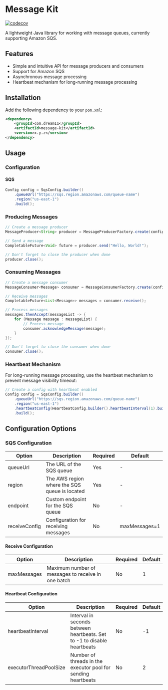 # Message Kit
[![codecov](https://codecov.io/gh/dream-sports-labs/message-kit/graph/badge.svg?token=PANVES8PXA)](https://codecov.io/gh/dream-sports-labs/message-kit)

A lightweight Java library for working with message queues, currently supporting Amazon SQS.

## Features

- Simple and intuitive API for message producers and consumers
- Support for Amazon SQS
- Asynchronous message processing
- Heartbeat mechanism for long-running message processing

## Installation

Add the following dependency to your `pom.xml`:

```xml
<dependency>
    <groupId>com.dream11</groupId>
    <artifactId>message-kit</artifactId>
    <version>x.y.z</version>
</dependency>
```

## Usage

### Configuration

#### SQS

```java
Config config = SqsConfig.builder()
    .queueUrl("https://sqs.region.amazonaws.com/queue-name")
    .region("us-east-1")
    .build();
```

### Producing Messages

```java
// Create a message producer
MessageProducer<String> producer = MessageProducerFactory.create(config);

// Send a message
CompletableFuture<Void> future = producer.send("Hello, World!");

// Don't forget to close the producer when done
producer.close();
```

### Consuming Messages

```java
// Create a message consumer
MessageConsumer<Message> consumer = MessageConsumerFactory.create(config);

// Receive messages
CompletableFuture<List<Message>> messages = consumer.receive();

// Process messages
messages.thenAccept(messageList -> {
    for (Message message : messageList) {
        // Process message
        consumer.acknowledgeMessage(message);
    }
});

// Don't forget to close the consumer when done
consumer.close();
```

### Heartbeat Mechanism

For long-running message processing, use the heartbeat mechanism to prevent message visibility timeout:

```java
// Create a config with heartbeat enabled
Config config = SqsConfig.builder()
    .queueUrl("https://sqs.region.amazonaws.com/queue-name")
    .region("us-east-1")
    .heartbeatConfig(HeartbeatConfig.builder().heartbeatInterval(1).build())
    .build();
```

## Configuration Options

### SQS Configuration

| Option | Description | Required | Default |
|--------|-------------|----------|---------|
| queueUrl | The URL of the SQS queue | Yes | - |
| region | The AWS region where the SQS queue is located | Yes | - |
| endpoint | Custom endpoint for the SQS queue | No | - |
| receiveConfig | Configuration for receiving messages | No | maxMessages=1 |

#### Receive Configuration

| Option | Description | Required | Default |
|--------|-------------|----------|---------|
| maxMessages | Maximum number of messages to receive in one batch | No | 1 |

#### Heartbeat Configuration

| Option | Description | Required | Default |
|--------|-------------|----------|---------|
| heartbeatInterval | Interval in seconds between heartbeats. Set to -1 to disable heartbeats | No | -1 |
| executorThreadPoolSize | Number of threads in the executor pool for sending heartbeats | No | 2 |
